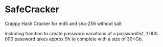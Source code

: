 # SafeCracker

Crappy Hash Cracker for md5 and sha-256 without salt

including function to create password variations of a passwordlist,
1 000 000 password takes approx 9h to complete with a size of 30+Gb.
